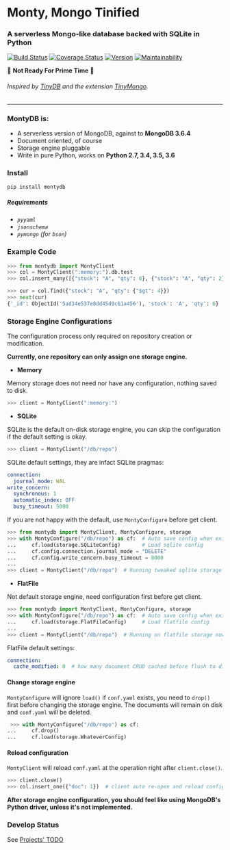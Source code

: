 
# Monty, Mongo Tinified
### A serverless Mongo-like database backed with SQLite in Python

[![Build Status](http://img.shields.io/travis/davidlatwe/MontyDB/master.svg?style=flat-square)](https://travis-ci.org/davidlatwe/MontyDB)
[![Coverage Status](https://img.shields.io/coveralls/github/davidlatwe/MontyDB/master.svg?style=flat-square)](https://coveralls.io/github/davidlatwe/MontyDB?branch=master)
[![Version](http://img.shields.io/pypi/v/MontyDB.svg?style=flat-square)](https://pypi.python.org/pypi/MontyDB)
[![Maintainability](https://api.codeclimate.com/v1/badges/1adb14266d05ef3c9b17/maintainability)](https://codeclimate.com/github/davidlatwe/MontyDB/maintainability)

:construction: **Not Ready For Prime Time** :construction:

###### Inspired by [TinyDB](https://github.com/msiemens/tinydb) and the extension [TinyMongo](https://github.com/schapman1974/tinymongo).

---

### MontyDB is:
* A serverless version of MongoDB, against to **MongoDB 3.6.4**
* Document oriented, of course
* Storage engine pluggable
* Write in pure Python, works on **Python 2.7, 3.4, 3.5, 3.6**

### Install
`pip install montydb`

  ##### Requirements
  - *`pyyaml`*
  - *`jsonschema`*
  - *`pymongo` (for `bson`)*

### Example Code
```python
>>> from montydb import MontyClient
>>> col = MontyClient(":memory:").db.test
>>> col.insert_many([{"stock": "A", "qty": 6}, {"stock": "A", "qty": 2}])

>>> cur = col.find({"stock": "A", "qty": {"$gt": 4}})
>>> next(cur)
{'_id': ObjectId('5ad34e537e8dd45d9c61a456'), 'stock': 'A', 'qty': 6}
```

### Storage Engine Configurations

The configuration process only required on repository creation or modification.

**Currently, one repository can only assign one storage engine.**

  - **Memory**
  
  Memory storage does not need nor have any configuration, nothing saved to disk.
  
  ```python
  >>> client = MontyClient(":memory:")
  ```

  - **SQLite**
  
  SQLite is the default on-disk storage engine, you can skip the configuration if the default setting is okay.
  
  ```python
  >>> client = MontyClient("/db/repo")
  ```

  SQLite default settings, they are infact SQLite pragmas:

  ```yaml
  connection:
    journal_mode: WAL
  write_concern:
    synchronous: 1
    automatic_index: OFF
    busy_timeout: 5000
  ```

  If you are not happy with the default, use `MontyConfigure` before get client.

  ```python
  >>> from montydb import MontyClient, MontyConfigure, storage
  >>> with MontyConfigure("/db/repo") as cf:  # Auto save config when exit
  ...     cf.load(storage.SQLiteConfig)       # Load sqlite config
  ...     cf.config.connection.journal_mode = "DELETE"
  ...     cf.config.write_concern.busy_timeout = 8000
  ...
  >>> client = MontyClient("/db/repo")  # Running tweaked sqlite storage now
  ```

  - **FlatFile**
  
  Not default storage engine, need configuration first before get client.
  
  ```python
  >>> from montydb import MontyClient, MontyConfigure, storage
  >>> with MontyConfigure("/db/repo") as cf:  # Auto save config when exit
  ...     cf.load(storage.FlatFileConfig)     # Load flatfile config
  ...
  >>> client = MontyClient("/db/repo")  # Running on flatfile storage now
  ```

   FlatFile default settings:

  ```yaml
  connection:
    cache_modified: 0  # how many document CRUD cached before flush to disk.
  ```

  #### Change storage engine

  `MontyConfigure` will ignore `load()` if `conf.yaml` exists, you need to `drop()` first before changing the storage engine. The documents will remain on disk and `conf.yaml` will be deleted.

  ```python
   >>> with MontyConfigure("/db/repo") as cf:
  ...     cf.drop()
  ...     cf.load(storage.WhateverConfig)
  ```

  #### Reload configuration

   `MontyClient` will reload `conf.yaml` at the operation right after `client.close()`.

  ```python
  >>> client.close()
  >>> col.insert_one({"doc": 1})  # client auto re-open and reload config
  ```


**After storage engine configuration, you should feel like using MongoDB's Python driver, unless it's not implemented.**

### Develop Status
See [Projects' TODO](https://github.com/davidlatwe/MontyDB/projects/1)
